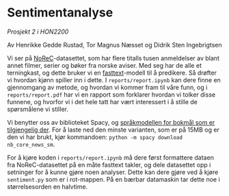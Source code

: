 # Sentimentanalyse
*Prosjekt 2 i HON2200*

Av Henrikke Gedde Rustad, Tor Magnus Næsset og Didrik Sten Ingebrigtsen

Vi ser på [NoReC](https://github.com/ltgoslo/norec)-datasettet, som har flere titalls tusen anmeldelser av blant annet filmer, serier og bøker fra norske aviser. Med seg har de alle et terningkast, og dette bruker vi en [fasttext](https://fasttext.cc)-modell til å predikere. Så drøfter vi hvordan kjønn spiller inn i dette. I `reports/report.ipynb` kan dere finne en gjennomgang av metode, og hvordan vi kommer fram til våre funn, og i `reports/report.pdf` har vi en rapport som forklarer hvordan vi tolker disse funnene, og hvorfor vi i det hele tatt har vært interessert i å stille de spørsmålene vi stiller.

Vi benytter oss av biblioteket Spacy, og [språkmodellen for bokmål som er tilgjengelig der](https://spacy.io/models/nb). For å laste ned den minste varianten, som er på 15MB og er den vi har brukt, kjør kommandoen:
`python -m spacy download nb_core_news_sm`. 

For å kjøre koden i `reports/report.ipynb` må dere først formattere dataen fra NoReC-datasettet på en måte fasttext takler, og dele datasettet opp i setninger for å kunne gjøre noen analyser. Dette kan dere gjøre ved å kjøre `sentiment.py` som er i rot-mappen. På en bærbar datamaskin tar dette noe i størrelsesorden en halvtime.
